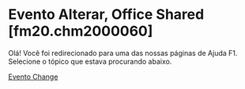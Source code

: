 
# Evento Alterar, Office Shared [fm20.chm2000060]

Olá! Você foi redirecionado para uma das nossas páginas de Ajuda F1. Selecione o tópico que estava procurando abaixo.

[Evento Change](http://msdn.microsoft.com/library/4bf23772-5ae0-dc1d-1152-b7ea01f7e702%28Office.15%29.aspx)
